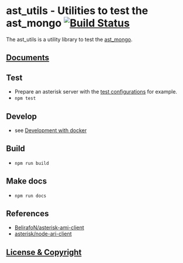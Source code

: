 # ast_utils - Utilities to test the ast_mongo [![Build Status](https://travis-ci.org/minoruta/ast_utils.svg?branch=master)](https://travis-ci.org/minoruta/ast_utils)

The ast_utils is a utility library to test the [ast_mongo](https://github.com/minoruta/ast_mongo).

## [Documents](https://minoruta.github.io/ast_utils/)

## Test
- Prepare an asterisk server with the [test configurations](./test/volume) for example.
- `npm test`

## Develop
- see [Development with docker](./test/docker)

## Build
- `npm run build`

## Make docs
- `npm run docs`

## References
- [BelirafoN/asterisk-ami-client](https://github.com/BelirafoN/asterisk-ami-client)
- [asterisk/node-ari-client](https://github.com/asterisk/node-ari-client)

## [License & Copyright](./LICENSE)
